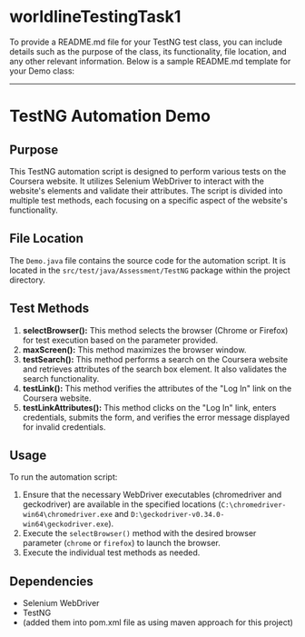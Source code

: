 # worldlineTestingTask1
To provide a README.md file for your TestNG test class, you can include details such as the purpose of the class, its functionality, file location, and any other relevant information. Below is a sample README.md template for your Demo class:

---

# TestNG Automation Demo

## Purpose
This TestNG automation script is designed to perform various tests on the Coursera website. It utilizes Selenium WebDriver to interact with the website's elements and validate their attributes. The script is divided into multiple test methods, each focusing on a specific aspect of the website's functionality.

## File Location
The `Demo.java` file contains the source code for the automation script. It is located in the `src/test/java/Assessment/TestNG` package within the project directory.

## Test Methods
1. **selectBrowser():** This method selects the browser (Chrome or Firefox) for test execution based on the parameter provided.
2. **maxScreen():** This method maximizes the browser window.
3. **testSearch():** This method performs a search on the Coursera website and retrieves attributes of the search box element. It also validates the search functionality.
4. **testLink():** This method verifies the attributes of the "Log In" link on the Coursera website.
5. **testLinkAttributes():** This method clicks on the "Log In" link, enters credentials, submits the form, and verifies the error message displayed for invalid credentials.

## Usage
To run the automation script:
1. Ensure that the necessary WebDriver executables (chromedriver and geckodriver) are available in the specified locations (`C:\chromedriver-win64\chromedriver.exe` and `D:\geckodriver-v0.34.0-win64\geckodriver.exe`).
2. Execute the `selectBrowser()` method with the desired browser parameter (`chrome` or `firefox`) to launch the browser.
3. Execute the individual test methods as needed.

## Dependencies
- Selenium WebDriver
- TestNG
- (added them into pom.xml file as using maven approach for this project)
